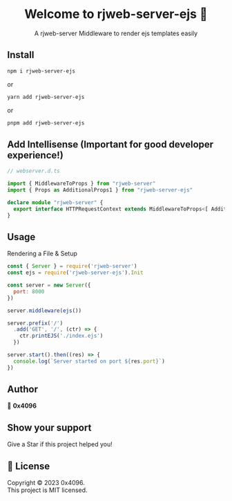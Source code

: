 <h1 align="center">Welcome to rjweb-server-ejs 👋</h1>
<div align="center">
  A rjweb-server Middleware to render ejs templates easily
</div>

## Install

```sh
npm i rjweb-server-ejs
```

or

```sh
yarn add rjweb-server-ejs
```

or

```sh
pnpm add rjweb-server-ejs
```

## Add Intellisense (Important for good developer experience!)
```ts
// webserver.d.ts

import { MiddlewareToProps } from "rjweb-server"
import { Props as AdditionalProps1 } from "rjweb-server-ejs"

declare module "rjweb-server" {
  export interface HTTPRequestContext extends MiddlewareToProps<[ AdditionalProps1 ]> {}
}
```

## Usage

Rendering a File & Setup
```js
const { Server } = require('rjweb-server')
const ejs = require('rjweb-server-ejs').Init

const server = new Server({
  port: 8000
})

server.middleware(ejs())

server.prefix('/')
  .add('GET', '/', (ctr) => {
    ctr.printEJS('./index.ejs')
  })

server.start().then((res) => {
  console.log(`Server started on port ${res.port}`)
})
```

## Author

👤 **0x4096** 

## Show your support

Give a Star if this project helped you!

## 📝 License

Copyright © 2023 0x4096.<br />
This project is MIT licensed.